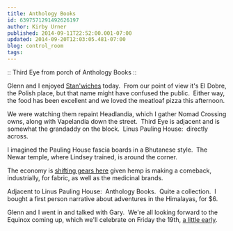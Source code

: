 ```yaml
---
title: Anthology Books
id: 6397571291492626197
author: Kirby Urner
published: 2014-09-11T22:52:00.001-07:00
updated: 2014-09-20T12:03:05.481-07:00
blog: control_room
tags: 
---
```


[](https://www.flickr.com/photos/kirbyurner/15211942222)

:: Third Eye from porch of Anthology Books ::

Glenn and I enjoyed [Stan'wiches](http://www.yelp.com/biz/stanwiches-portland?osq=stanich%27s) today.  From our point of view it's El Dobre, the Polish place, but that name might have confused the public.  Either way, the food has been excellent and we loved the meatloaf pizza this afternoon.

We were watching them repaint Headlandia, which I gather Nomad Crossing owns, along with Vapelandia down the street.  Third Eye is adjacent and is somewhat the grandaddy on the block.  Linus Pauling House:  directly across.

I imagined the Pauling House fascia boards in a Bhutanese style.  The Newar temple, where Lindsey trained, is around the corner.

The economy is [shifting gears here](https://www.flickr.com/photos/kirbyurner/15181102526/) given hemp is making a comeback, industrially, for fabric, as well as the medicinal brands.

Adjacent to Linus Pauling House:  Anthology Books.  Quite a collection.  I bought a first person narrative about adventures in the Himalayas, for $6.

Glenn and I went in and talked with Gary.  We're all looking forward to the Equinox coming up, which we'll celebrate on Friday the 19th, [a little early](http://www.theepochtimes.com/n3/945234-fall-equinox-2014-time-date-and-definition-for-autumnal-equinox/).

[](https://www.flickr.com/photos/kirbyurner/15025776438)

[](https://www.flickr.com/photos/kirbyurner/15290580701)